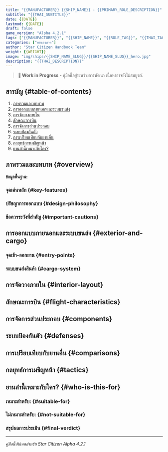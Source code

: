 ```yaml
---
title: "{{MANUFACTURER}} {{SHIP_NAME}} - {{PRIMARY_ROLE_DESCRIPTION}}"
subtitle: "{{THAI_SUBTITLE}}"
date: {{DATE}}
lastmod: {{DATE}}
draft: false
game_version: "Alpha 4.2.1"
tags: ["{{MANUFACTURER}}", "{{SHIP_NAME}}", "{{ROLE_TAG}}", "{{THAI_TAG_1}}", "{{THAI_TAG_2}}"]
categories: ["ยานอวกาศ"]
author: "Star Citizen Handbook Team"
weight: {{WEIGHT}}
image: "img/ships/{{SHIP_NAME_SLUG}}/{{SHIP_NAME_SLUG}}_hero.jpg"
description: "{{THAI_DESCRIPTION}}"
---
```


> **🚧 Work in Progress** - คู่มือนี้อยู่ระหว่างการพัฒนา เนื้อหาอาจยังไม่สมบูรณ์

<!-- Photo: {{HERO_PHOTO_DESCRIPTION}} -->

## สารบัญ {#table-of-contents}

1. [ภาพรวมและบทบาท](#overview)
2. [การออกแบบภายนอกและระบบขนส่ง](#exterior-and-cargo)
3. [การจัดวางภายใน](#interior-layout)
4. [ลักษณะการบิน](#flight-characteristics)
5. [การจัดการส่วนประกอบ](#components)
6. [ระบบป้องกันตัว](#defenses)
7. [การเปรียบเทียบกับยานอื่น](#comparisons)
8. [กลยุทธ์การเผชิญหน้า](#tactics)
9. [ยานลำนี้เหมาะกับใคร?](#who-is-this-for)

## ภาพรวมและบทบาท {#overview}

<!-- AI will generate overview content here -->

<!-- Photo: {{OVERVIEW_PHOTO_DESCRIPTION}} -->

**ข้อมูลพื้นฐาน:**
<!-- AI will generate basic info here -->

### จุดเด่นหลัก {#key-features}

<!-- AI will generate key features here -->

### ปรัชญาการออกแบบ {#design-philosophy}

<!-- AI will generate design philosophy here -->

### ข้อควรระวังที่สำคัญ {#important-cautions}

<!-- AI will generate important cautions here -->

## การออกแบบภายนอกและระบบขนส่ง {#exterior-and-cargo}

<!-- AI will generate exterior design description here -->

<!-- Photo: {{EXTERIOR_PHOTO_DESCRIPTION}} -->

### จุดเข้า-ออกยาน {#entry-points}

<!-- AI will generate entry points here -->

<!-- Photo: {{ENTRY_POINTS_PHOTO_DESCRIPTION}} -->

### ระบบขนส่งสินค้า {#cargo-system}

<!-- AI will generate cargo system info here -->

## การจัดวางภายใน {#interior-layout}

<!-- AI will generate interior layout here -->

<!-- Photo: {{INTERIOR_PHOTO_DESCRIPTION}} -->

## ลักษณะการบิน {#flight-characteristics}

<!-- AI will generate flight characteristics here -->

<!-- Photo: {{FLIGHT_PHOTO_DESCRIPTION}} -->

## การจัดการส่วนประกอบ {#components}

<!-- AI will generate component management here -->

## ระบบป้องกันตัว {#defenses}

<!-- AI will generate defenses here -->

## การเปรียบเทียบกับยานอื่น {#comparisons}

<!-- AI will generate ship comparisons here -->

## กลยุทธ์การเผชิญหน้า {#tactics}

<!-- AI will generate tactics here -->

<!-- Photo: {{TACTICS_PHOTO_DESCRIPTION}} -->

## ยานลำนี้เหมาะกับใคร? {#who-is-this-for}

### เหมาะสำหรับ: {#suitable-for}

<!-- AI will generate suitable for list here -->

### ไม่เหมาะสำหรับ: {#not-suitable-for}

<!-- AI will generate not suitable for list here -->

### สรุปผลการประเมิน {#final-verdict}

<!-- AI will generate final verdict here -->

---

*คู่มือนี้อัปเดตสำหรับ Star Citizen Alpha 4.2.1*
